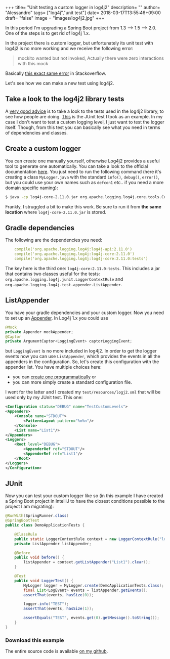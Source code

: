 +++
title= "Unit testing a custom logger in log4j2"
description= ""
author= "Alessandro"
tags= ["log4j","unit test"]
date= 2018-03-17T13:55:46+09:00
draft= "false"
image = "images/log4j2.jpg"
+++

In this period I'm upgrading a Spring Boot project from 1.3 --> 1.5 --> 2.0. One of the steps is to get rid of log4j 1.x. 

In the project there is custom logger, but unfortunately its unit test with log4j2 is no more working and we receive the following error:

> mockito wanted but not invoked, Actually there were zero interactions with this mock 

Basically [this exact same error](https://stackoverflow.com/questions/41793901/logger-with-mockito-in-java) in Stackoverflow.

Let's see how we can make a new test using log4j2.

## Take a look to the log4j2 library tests
A [very good advice](https://stackoverflow.com/a/28422839/3519732) is to take a look to the tests used in the log4j2 library, to see how people are doing.
[This](https://git-wip-us.apache.org/repos/asf?p=logging-log4j2.git;a=blob;f=log4j-core/src/test/java/org/apache/logging/log4j/core/CustomLevelsOverrideTest.java;h=628d73f685870b50a80bea1f17b017b2ad61fcb7;hb=HEAD) is the JUnit test I took as an example. In my case I don't want to test a custom logging level, I just want to test the logger itself. Though, from this test you can basically see what you need in terms of dependencies and classes.

## Create a custom logger
You can create one manually yourself, otherwise Log4j2 provides a useful tool to generate one automatically. You can take a look to the official documentation [here](https://logging.apache.org/log4j/2.x/manual/customloglevels.html#CodeGen). You just need to run the following command (here it's creating a class `MyLogger.java` with the standard `info()`, `debug()`, `error()`, but you could use your own names such as `defcon1` etc.. if you need a more domain specific naming):

~~~bash
$ java -cp log4j-core-2.11.0.jar org.apache.logging.log4j.core.tools.CustomLoggerGenerator com.demo.MyLogger info=1 debug=2 error=3 > MyLogger.java
~~~

Frankly, I struggled a bit to make this work. Be sure to run it from **the same location** where `log4j-core-2.11.0.jar` is stored.

## Gradle dependencies
The following are the dependencies you need:

~~~yaml
	compile('org.apache.logging.log4j:log4j-api:2.11.0')
	compile('org.apache.logging.log4j:log4j-core:2.11.0')
	compile('org.apache.logging.log4j:log4j-core:2.11.0:tests')
~~~

The key here is the third one: `log4j-core:2.11.0:tests`. This includes a jar that contains two classes useful for the tests: `org.apache.logging.log4j.junit.LoggerContextRule` and `org.apache.logging.log4j.test.appender.ListAppender`.

## ListAppender
You have your gradle dependencies and your custom logger. Now you need to set up an [Appender](https://logging.apache.org/log4j/2.x/manual/appenders.html). In Log4j 1.x you could use

~~~java
@Mock
private Appender mockAppender;
@Captor
private ArgumentCaptor<LoggingEvent> captorLoggingEvent;
~~~

but `LoggingEvent` is no more included in log4j2. In order to get the logger events now you can use `ListAppender`, which provides the events in all the appenders in the configuration. So, let's create this configuration with the appender list. You have multiple choices here: 

- you can [create one programmatically](https://logging.apache.org/log4j/2.x/manual/customconfig.html) or 
- you can more simply create a standard configuration file. 

I went for the latter and I created my `test/resources/logj2.xml` that will be used only by my JUnit test. This one:

~~~xml
<Configuration status="DEBUG" name="TestCustomLevels">
<Appenders>
    <Console name="STDOUT">
        <PatternLayout pattern="%m%n"/>
    </Console>
    <List name="List1"/>
</Appenders>
<Loggers>
    <Root level="DEBUG">
        <AppenderRef ref="STDOUT"/>
        <AppenderRef ref="List1"/>
    </Root>
</Loggers>
</Configuration>
~~~

## JUnit
Now you can test your custom logger like so (in this example I have created a Spring Boot project in IntelliJ to have the closest conditions possible to the project I am migrating):

~~~java
@RunWith(SpringRunner.class)
@SpringBootTest
public class DemoApplicationTests {

	@ClassRule
	public static LoggerContextRule context = new LoggerContextRule("log4j2.xml");
	private ListAppender listAppender;

	@Before
	public void before() {
		listAppender = context.getListAppender("List1").clear();
	}

	@Test
	public void LoggerTest() {
		MyLogger logger = MyLogger.create(DemoApplicationTests.class);
		final List<LogEvent> events = listAppender.getEvents();
		assertThat(events, hasSize(0));

		logger.info("TEST");
		assertThat(events, hasSize(1));

		assertEquals("TEST", events.get(0).getMessage().toString());
	}
}
~~~

### Download this example
The entire source code is available [on my github](https://github.com/alebaffa/spring-boot-log4j2).